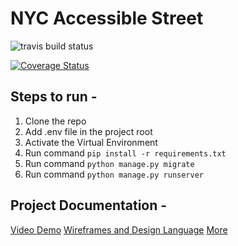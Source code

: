 # NYC Accessible Street 

![travis build status](https://app.travis-ci.com/gcivil-nyu-org/team-1-inperson.svg?branch=develop)

[![Coverage Status](https://coveralls.io/repos/github/gcivil-nyu-org/team-1-inperson/badge.svg?branch=develop)](https://coveralls.io/github/gcivil-nyu-org/team-1-inperson?branch=develop)

## Steps to run -

1. Clone the repo
2. Add .env file in the project root 
3. Activate the Virtual Environment
4. Run command `pip install -r requirements.txt`
5. Run command `python manage.py migrate`
6. Run command `python manage.py runserver`

## Project Documentation -
[Video Demo](https://youtu.be/6UI_mCxcgDs)
[Wireframes and Design Language](https://www.figma.com/file/amYdcrgeis9Y00BXpz4uV0/NYC-Accessible-Streets?type=design&node-id=1%3A13&mode=design&t=MXGRhkPHNNetlnsf-1)
[More](https://claudiashao.wixsite.com/design/nycaccessiblestreets)
